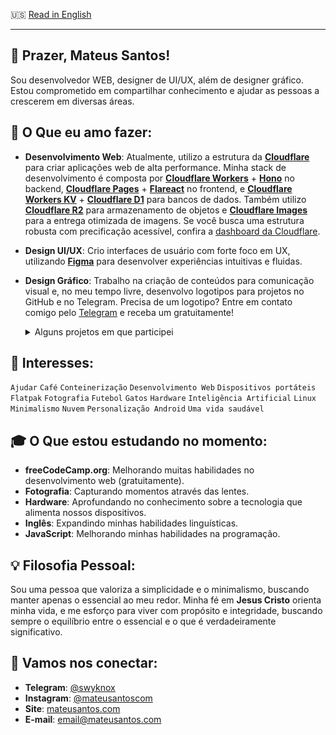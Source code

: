 🇺🇸 [Read in English](/README.md)

---

## 👋 Prazer, Mateus Santos!

Sou desenvolvedor WEB, designer de UI/UX, além de designer gráfico. Estou comprometido em compartilhar conhecimento e ajudar as pessoas a crescerem em diversas áreas.

## 🚀 O Que eu amo fazer:

- **Desenvolvimento Web**: Atualmente, utilizo a estrutura da [**Cloudflare**](https://www.cloudflare.com/pt-br/) para criar aplicações web de alta performance. Minha stack de desenvolvimento é composta por [**Cloudflare Workers**](https://workers.cloudflare.com/) + [**Hono**](https://hono.dev) no backend, [**Cloudflare Pages**](https://pages.cloudflare.com/) + [**Flareact**](https://flareact.com/) no frontend, e [**Cloudflare Workers KV**](https://developers.cloudflare.com/kv/) + [**Cloudflare D1**](https://developers.cloudflare.com/d1) para bancos de dados. Também utilizo [**Cloudflare R2**](https://developers.cloudflare.com/r2) para armazenamento de objetos e [**Cloudflare Images**](https://developers.cloudflare.com/images) para a entrega otimizada de imagens. Se você busca uma estrutura robusta com precificação acessível, confira a [dashboard da Cloudflare](https://dash.cloudflare.com/).

- **Design UI/UX**: Crio interfaces de usuário com forte foco em UX, utilizando [**Figma**](https://www.figma.com/) para desenvolver experiências intuitivas e fluidas.

- **Design Gráfico**: Trabalho na criação de conteúdos para comunicação visual e, no meu tempo livre, desenvolvo logotipos para projetos no GitHub e no Telegram. Precisa de um logotipo? Entre em contato comigo pelo [Telegram](https://t.me/swyknox) e receba um gratuitamente!

  <details>
    <summary>Alguns projetos em que participei</summary>

  - [Logotipo do Blur My Shell](https://github.com/aunetx/blur-my-shell): Extensão que adiciona uma aparência desfocada (blur) a diferentes partes do GNOME Shell, incluindo o painel superior e a visão geral. [Veja o resultado final](https://extensions.gnome.org/extension-data/icons/icon_3193_QedHJZY.png)

  - [Logotipo do PaperPlane](https://github.com/paper-plane-developers/paper-plane): Paper Plane é um cliente alternativo do Telegram, que utiliza libadwaita como interface de usuário e se esforça para atender aos princípios de design da área de trabalho GNOME. [Veja o resultado final](https://raw.githubusercontent.com/paper-plane-developers/paper-plane/main/data/icons/app.drey.PaperPlane.svg)

  </details>

## 🌟 Interesses:

`Ajudar` `Café` `Conteinerização` `Desenvolvimento Web` `Dispositivos portáteis` `Flatpak` `Fotografia` `Futebol` `Gatos` `Hardware` `Inteligência Artificial` `Linux` `Minimalismo` `Nuvem` `Personalização Android` `Uma vida saudável`

## 🎓 O Que estou estudando no momento:

- **freeCodeCamp.org**: Melhorando muitas habilidades no desenvolvimento web (gratuitamente).
- **Fotografia**: Capturando momentos através das lentes.
- **Hardware**: Aprofundando no conhecimento sobre a tecnologia que alimenta nossos dispositivos.
- **Inglês**: Expandindo minhas habilidades linguísticas.
- **JavaScript**: Melhorando minhas habilidades na programação.

## 💡 Filosofia Pessoal:

Sou uma pessoa que valoriza a simplicidade e o minimalismo, buscando manter apenas o essencial ao meu redor. Minha fé em **Jesus Cristo** orienta minha vida, e me esforço para viver com propósito e integridade, buscando sempre o equilíbrio entre o essencial e o que é verdadeiramente significativo.

## 🤝 Vamos nos conectar:

- **Telegram**: [@swyknox](https://t.me/s/swyknox_hub)
- **Instagram**: [@mateusantoscom](https://instagram.com/mateusantoscom)
- **Site**: [mateusantos.com](https://mateusantos.com)
- **E-mail**: [email@mateusantos.com](mailto:email@mateusantos.com)
